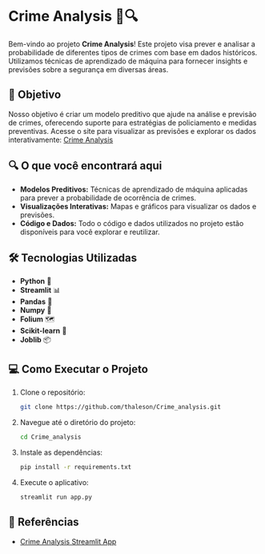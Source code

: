 # Crime Analysis 🚨🔍

Bem-vindo ao projeto **Crime Analysis**! Este projeto visa prever e analisar a probabilidade de diferentes tipos de crimes com base em dados históricos. Utilizamos técnicas de aprendizado de máquina para fornecer insights e previsões sobre a segurança em diversas áreas.

## 🚀 **Objetivo**

Nosso objetivo é criar um modelo preditivo que ajude na análise e previsão de crimes, oferecendo suporte para estratégias de policiamento e medidas preventivas. Acesse o site para visualizar as previsões e explorar os dados interativamente: [Crime Analysis](https://crimeanalysis.streamlit.app/)

## 🔍 **O que você encontrará aqui**

- **Modelos Preditivos:** Técnicas de aprendizado de máquina aplicadas para prever a probabilidade de ocorrência de crimes.
- **Visualizações Interativas:** Mapas e gráficos para visualizar os dados e previsões.
- **Código e Dados:** Todo o código e dados utilizados no projeto estão disponíveis para você explorar e reutilizar.

## 🛠️ **Tecnologias Utilizadas**

- **Python** 🐍
- **Streamlit** 📊
- **Pandas** 🧹
- **Numpy** 🔢
- **Folium** 🗺️
- **Scikit-learn** 🔬
- **Joblib** 📦

## 💻 **Como Executar o Projeto**

1. Clone o repositório:
   ```bash
   git clone https://github.com/thaleson/Crime_analysis.git
   ```

2. Navegue até o diretório do projeto:
   ```bash
   cd Crime_analysis
   ```

3. Instale as dependências:
   ```bash
   pip install -r requirements.txt
   ```

4. Execute o aplicativo:
   ```bash
   streamlit run app.py
   ```

## 📄 **Referências**

- [Crime Analysis Streamlit App](https://crimeanalysis.streamlit.app/)


